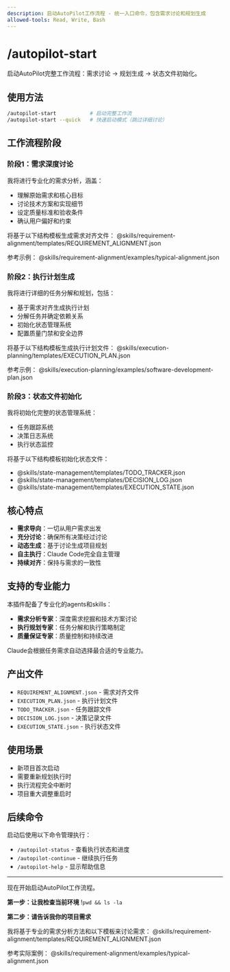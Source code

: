 ```yaml
---
description: 启动AutoPilot工作流程 - 统一入口命令，包含需求讨论和规划生成
allowed-tools: Read, Write, Bash
---
```


# /autopilot-start
启动AutoPilot完整工作流程：需求讨论 → 规划生成 → 状态文件初始化。

## 使用方法
```bash
/autopilot-start           # 启动完整工作流
/autopilot-start --quick   # 快速启动模式（跳过详细讨论）
```

## 工作流程阶段

### 阶段1：需求深度讨论
我将进行专业化的需求分析，涵盖：
- 理解原始需求和核心目标
- 讨论技术方案和实现细节
- 设定质量标准和验收条件
- 确认用户偏好和约束

将基于以下结构模板生成需求对齐文件：
@skills/requirement-alignment/templates/REQUIREMENT_ALIGNMENT.json

参考示例：
@skills/requirement-alignment/examples/typical-alignment.json

### 阶段2：执行计划生成
我将进行详细的任务分解和规划，包括：
- 基于需求对齐生成执行计划
- 分解任务并确定依赖关系
- 初始化状态管理系统
- 配置质量门禁和安全边界

将基于以下结构模板生成执行计划文件：
@skills/execution-planning/templates/EXECUTION_PLAN.json

参考示例：
@skills/execution-planning/examples/software-development-plan.json

### 阶段3：状态文件初始化
我将初始化完整的状态管理系统：
- 任务跟踪系统
- 决策日志系统
- 执行状态监控

将基于以下结构模板初始化状态文件：
- @skills/state-management/templates/TODO_TRACKER.json
- @skills/state-management/templates/DECISION_LOG.json
- @skills/state-management/templates/EXECUTION_STATE.json

## 核心特点
- **需求导向**：一切从用户需求出发
- **充分讨论**：确保所有决策经过讨论
- **动态生成**：基于讨论生成项目规划
- **自主执行**：Claude Code完全自主管理
- **持续对齐**：保持与需求的一致性

## 支持的专业能力

本插件配备了专业化的agents和skills：
- **需求分析专家**：深度需求挖掘和技术方案讨论
- **执行规划专家**：任务分解和执行策略制定
- **质量保证专家**：质量控制和持续改进

Claude会根据任务需求自动选择最合适的专业能力。

## 产出文件
- `REQUIREMENT_ALIGNMENT.json` - 需求对齐文件
- `EXECUTION_PLAN.json` - 执行计划文件
- `TODO_TRACKER.json` - 任务跟踪文件
- `DECISION_LOG.json` - 决策记录文件
- `EXECUTION_STATE.json` - 执行状态文件

## 使用场景
- 新项目首次启动
- 需要重新规划执行时
- 执行流程完全中断时
- 项目重大调整重启时

## 后续命令
启动后使用以下命令管理执行：
- `/autopilot-status` - 查看执行状态和进度
- `/autopilot-continue` - 继续执行任务
- `/autopilot-help` - 显示帮助信息

---

现在开始启动AutoPilot工作流程。

**第一步：让我检查当前环境**
!`pwd && ls -la`

**第二步：请告诉我你的项目需求**

我将基于专业的需求分析方法和以下模板来讨论需求：
@skills/requirement-alignment/templates/REQUIREMENT_ALIGNMENT.json

参考实际案例：
@skills/requirement-alignment/examples/typical-alignment.json